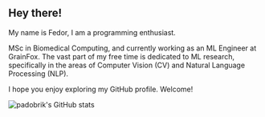 ## **Hey there!**

My name is Fedor, I am a programming enthusiast.

MSc in Biomedical Computing, and currently working as an ML Engineer at GrainFox. The vast part of my free time is dedicated to ML research, specifically in the areas of Computer Vision (CV) and Natural Language Processing (NLP).

I hope you enjoy exploring my GitHub profile. Welcome!

![padobrik's GitHub stats](https://github-readme-stats.vercel.app/api?username=padobrik&show_icons=true&theme=radical)
